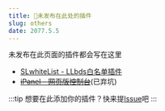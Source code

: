 ```yaml
---
title: 💬未发布在此处的插件
slug: others
date: 2077.5.5
---
```


未发布在此页面的插件都会写在这里

<!--truncate-->

- [SLwhiteList - LLbds白名单插件](https://www.minebbs.com/resources/serein-llbds-slwhitelist-llbds-js.5216/)
- [~~iPanel - 网页版控制台~~](https://ipanel.serein.cc)(已弃坑)

:::tip
想要在此添加你的插件？快来提[Issue](https://github.com/Zaitonn/Serein-Docs/issues/new/choose)吧
:::
